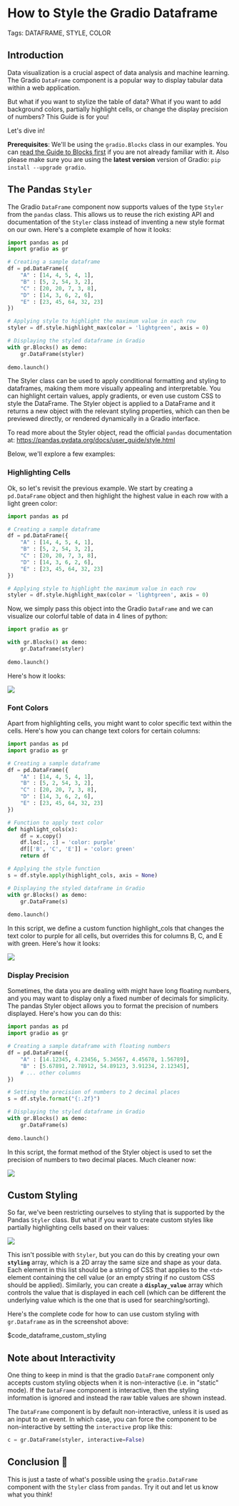 # How to Style the Gradio Dataframe

Tags: DATAFRAME, STYLE, COLOR

## Introduction

Data visualization is a crucial aspect of data analysis and machine learning. The Gradio `DataFrame` component is a popular way to display tabular data within a web application. 

But what if you want to stylize the table of data? What if you want to add background colors, partially highlight cells, or change the display precision of numbers? This Guide is for you!



Let's dive in!

**Prerequisites**: We'll be using the `gradio.Blocks` class in our examples.
You can [read the Guide to Blocks first](https://gradio.app/blocks-and-event-listeners) if you are not already familiar with it. Also please make sure you are using the **latest version** version of Gradio: `pip install --upgrade gradio`.


## The Pandas `Styler`

The Gradio `DataFrame` component now supports values of the type `Styler` from the `pandas` class. This allows us to reuse the rich existing API and documentation of the `Styler` class instead of inventing a new style format on our own. Here's a complete example of how it looks:

```python
import pandas as pd 
import gradio as gr

# Creating a sample dataframe
df = pd.DataFrame({
    "A" : [14, 4, 5, 4, 1], 
    "B" : [5, 2, 54, 3, 2], 
    "C" : [20, 20, 7, 3, 8], 
    "D" : [14, 3, 6, 2, 6], 
    "E" : [23, 45, 64, 32, 23]
}) 

# Applying style to highlight the maximum value in each row
styler = df.style.highlight_max(color = 'lightgreen', axis = 0)

# Displaying the styled dataframe in Gradio
with gr.Blocks() as demo:
    gr.DataFrame(styler)
    
demo.launch()
```

The Styler class can be used to apply conditional formatting and styling to dataframes, making them more visually appealing and interpretable. You can highlight certain values, apply gradients, or even use custom CSS to style the DataFrame. The Styler object is applied to a DataFrame and it returns a new object with the relevant styling properties, which can then be previewed directly, or rendered dynamically in a Gradio interface.

To read more about the Styler object, read the official `pandas` documentation at: https://pandas.pydata.org/docs/user_guide/style.html

Below, we'll explore a few examples:

### Highlighting Cells

Ok, so let's revisit the previous example. We start by creating a `pd.DataFrame` object and then highlight the highest value in each row with a light green color:

```python
import pandas as pd 

# Creating a sample dataframe
df = pd.DataFrame({
    "A" : [14, 4, 5, 4, 1], 
    "B" : [5, 2, 54, 3, 2], 
    "C" : [20, 20, 7, 3, 8], 
    "D" : [14, 3, 6, 2, 6], 
    "E" : [23, 45, 64, 32, 23]
}) 

# Applying style to highlight the maximum value in each row
styler = df.style.highlight_max(color = 'lightgreen', axis = 0)
```

Now, we simply pass this object into the Gradio `DataFrame` and we can visualize our colorful table of data in 4 lines of python:

```python
import gradio as gr

with gr.Blocks() as demo:
    gr.Dataframe(styler)
    
demo.launch()
```

Here's how it looks:

![](https://huggingface.co/datasets/huggingface/documentation-images/resolve/main/df-highlight.png)

### Font Colors

Apart from highlighting cells, you might want to color specific text within the cells. Here's how you can change text colors for certain columns:

```python
import pandas as pd 
import gradio as gr

# Creating a sample dataframe
df = pd.DataFrame({
    "A" : [14, 4, 5, 4, 1], 
    "B" : [5, 2, 54, 3, 2], 
    "C" : [20, 20, 7, 3, 8], 
    "D" : [14, 3, 6, 2, 6], 
    "E" : [23, 45, 64, 32, 23]
}) 

# Function to apply text color
def highlight_cols(x): 
    df = x.copy() 
    df.loc[:, :] = 'color: purple'
    df[['B', 'C', 'E']] = 'color: green'
    return df 

# Applying the style function
s = df.style.apply(highlight_cols, axis = None)

# Displaying the styled dataframe in Gradio
with gr.Blocks() as demo:
    gr.DataFrame(s)
    
demo.launch()
```

In this script, we define a custom function highlight_cols that changes the text color to purple for all cells, but overrides this for columns B, C, and E with green. Here's how it looks:

![](https://huggingface.co/datasets/huggingface/documentation-images/resolve/main/df-color.png)

### Display Precision 

Sometimes, the data you are dealing with might have long floating numbers, and you may want to display only a fixed number of decimals for simplicity. The pandas Styler object allows you to format the precision of numbers displayed. Here's how you can do this:

```python
import pandas as pd
import gradio as gr

# Creating a sample dataframe with floating numbers
df = pd.DataFrame({
    "A" : [14.12345, 4.23456, 5.34567, 4.45678, 1.56789], 
    "B" : [5.67891, 2.78912, 54.89123, 3.91234, 2.12345], 
    # ... other columns
}) 

# Setting the precision of numbers to 2 decimal places
s = df.style.format("{:.2f}")

# Displaying the styled dataframe in Gradio
with gr.Blocks() as demo:
    gr.DataFrame(s)
    
demo.launch()
```

In this script, the format method of the Styler object is used to set the precision of numbers to two decimal places. Much cleaner now:

![](https://huggingface.co/datasets/huggingface/documentation-images/resolve/main/df-precision.png)



## Custom Styling

So far, we've been restricting ourselves to styling that is supported by the Pandas `Styler` class. But what if you want to create custom styles like partially highlighting cells based on their values:

![](https://huggingface.co/datasets/huggingface/documentation-images/resolve/main/gradio-guides/dataframe_custom_styling.png)


This isn't possible with `Styler`, but you can do this by creating your own **`styling`** array, which is a 2D array the same size and shape as your data. Each element in this list should be a string of CSS that applies to the `<td>` element containing the cell value (or an empty string if no custom CSS should be applied). Similarly, you can create a **`display_value`** array which controls the value that is displayed in each cell (which can be different the underlying value which is the one that is used for searching/sorting).

Here's the complete code for how to can use custom styling with `gr.Dataframe` as in the screenshot above:

$code_dataframe_custom_styling


## Note about Interactivity

One thing to keep in mind is that the gradio `DataFrame` component only accepts custom styling objects when it is non-interactive (i.e. in "static" mode). If the `DataFrame` component is interactive, then the styling information is ignored and instead the raw table values are shown instead. 

The `DataFrame` component is by default non-interactive, unless it is used as an input to an event. In which case, you can force the component to be non-interactive by setting the `interactive` prop like this:

```python
c = gr.DataFrame(styler, interactive=False)
```

## Conclusion 🎉

This is just a taste of what's possible using the `gradio.DataFrame` component with the `Styler` class from `pandas`. Try it out and let us know what you think!